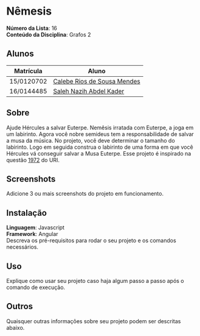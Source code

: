 # Nêmesis

**Número da Lista**: 16<br>
**Conteúdo da Disciplina**: Grafos 2<br>

## Alunos
|Matrícula | Aluno |
| -- | -- |
| 15/0120702  |  [Calebe Rios de Sousa Mendes](https://github.com/CalebeRios) |
| 16/0144485  |  [Saleh Nazih Abdel Kader](https://github.com/devsalula) |

## Sobre 
Ajude Hércules a salvar Euterpe. Nemêsis irratada com Euterpe, a joga em um labirinto. 
Agora você nobre semideus tem a responsabilidade de salvar a musa da música.
No projeto, você deve determinar o tamanho do labirinto. Logo em seguida construa o labirinto de uma
forma em que você Hércules vá conseguir salvar a Musa Euterpe.
Esse projeto é inspirado na questão [1972](https://www.urionlinejudge.com.br/judge/pt/problems/view/1972) do URI.

## Screenshots
Adicione 3 ou mais screenshots do projeto em funcionamento.

## Instalação 
**Linguagem**: Javascript<br>
**Framework**: Angular<br>
Descreva os pré-requisitos para rodar o seu projeto e os comandos necessários.

## Uso 
Explique como usar seu projeto caso haja algum passo a passo após o comando de execução.

## Outros 
Quaisquer outras informações sobre seu projeto podem ser descritas abaixo.
